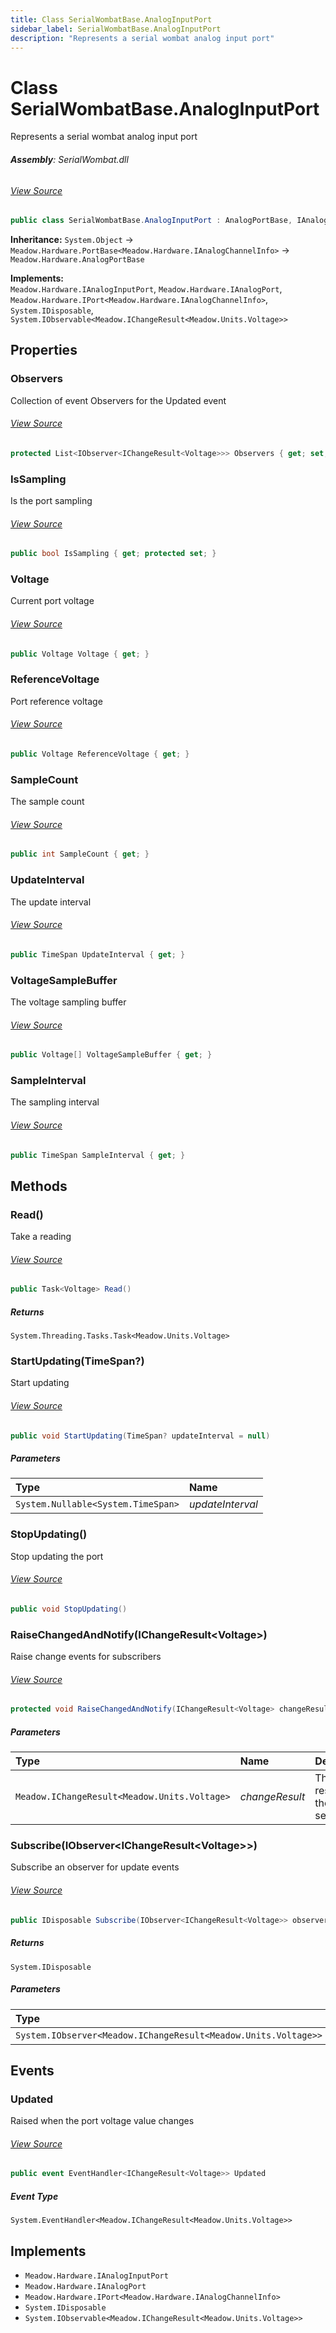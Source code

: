 ```yaml
---
title: Class SerialWombatBase.AnalogInputPort
sidebar_label: SerialWombatBase.AnalogInputPort
description: "Represents a serial wombat analog input port"
---
```

# Class SerialWombatBase.AnalogInputPort
Represents a serial wombat analog input port

###### **Assembly**: SerialWombat.dll
###### [View Source](https://github.com/WildernessLabs/Meadow.Foundation.git/blob/develop/Source/Meadow.Foundation.Peripherals/ICs.IOExpanders.SerialWombat/Driver/SerialWombatBase.AnalogInputPort.cs#L15)
```csharp title="Declaration"
public class SerialWombatBase.AnalogInputPort : AnalogPortBase, IAnalogInputPort, IAnalogPort, IPort<IAnalogChannelInfo>, IDisposable, IObservable<IChangeResult<Voltage>>
```
**Inheritance:** `System.Object` -> `Meadow.Hardware.PortBase<Meadow.Hardware.IAnalogChannelInfo>` -> `Meadow.Hardware.AnalogPortBase`

**Implements:**  
`Meadow.Hardware.IAnalogInputPort`, `Meadow.Hardware.IAnalogPort`, `Meadow.Hardware.IPort<Meadow.Hardware.IAnalogChannelInfo>`, `System.IDisposable`, `System.IObservable<Meadow.IChangeResult<Meadow.Units.Voltage>>`

## Properties
### Observers
Collection of event Observers for the Updated event
###### [View Source](https://github.com/WildernessLabs/Meadow.Foundation.git/blob/develop/Source/Meadow.Foundation.Peripherals/ICs.IOExpanders.SerialWombat/Driver/SerialWombatBase.AnalogInputPort.cs#L25)
```csharp title="Declaration"
protected List<IObserver<IChangeResult<Voltage>>> Observers { get; set; }
```
### IsSampling
Is the port sampling
###### [View Source](https://github.com/WildernessLabs/Meadow.Foundation.git/blob/develop/Source/Meadow.Foundation.Peripherals/ICs.IOExpanders.SerialWombat/Driver/SerialWombatBase.AnalogInputPort.cs#L36)
```csharp title="Declaration"
public bool IsSampling { get; protected set; }
```
### Voltage
Current port voltage
###### [View Source](https://github.com/WildernessLabs/Meadow.Foundation.git/blob/develop/Source/Meadow.Foundation.Peripherals/ICs.IOExpanders.SerialWombat/Driver/SerialWombatBase.AnalogInputPort.cs#L43)
```csharp title="Declaration"
public Voltage Voltage { get; }
```
### ReferenceVoltage
Port reference voltage
###### [View Source](https://github.com/WildernessLabs/Meadow.Foundation.git/blob/develop/Source/Meadow.Foundation.Peripherals/ICs.IOExpanders.SerialWombat/Driver/SerialWombatBase.AnalogInputPort.cs#L48)
```csharp title="Declaration"
public Voltage ReferenceVoltage { get; }
```
### SampleCount
The sample count
###### [View Source](https://github.com/WildernessLabs/Meadow.Foundation.git/blob/develop/Source/Meadow.Foundation.Peripherals/ICs.IOExpanders.SerialWombat/Driver/SerialWombatBase.AnalogInputPort.cs#L53)
```csharp title="Declaration"
public int SampleCount { get; }
```
### UpdateInterval
The update interval
###### [View Source](https://github.com/WildernessLabs/Meadow.Foundation.git/blob/develop/Source/Meadow.Foundation.Peripherals/ICs.IOExpanders.SerialWombat/Driver/SerialWombatBase.AnalogInputPort.cs#L58)
```csharp title="Declaration"
public TimeSpan UpdateInterval { get; }
```
### VoltageSampleBuffer
The voltage sampling buffer
###### [View Source](https://github.com/WildernessLabs/Meadow.Foundation.git/blob/develop/Source/Meadow.Foundation.Peripherals/ICs.IOExpanders.SerialWombat/Driver/SerialWombatBase.AnalogInputPort.cs#L63)
```csharp title="Declaration"
public Voltage[] VoltageSampleBuffer { get; }
```
### SampleInterval
The sampling interval
###### [View Source](https://github.com/WildernessLabs/Meadow.Foundation.git/blob/develop/Source/Meadow.Foundation.Peripherals/ICs.IOExpanders.SerialWombat/Driver/SerialWombatBase.AnalogInputPort.cs#L68)
```csharp title="Declaration"
public TimeSpan SampleInterval { get; }
```
## Methods
### Read()
Take a reading
###### [View Source](https://github.com/WildernessLabs/Meadow.Foundation.git/blob/develop/Source/Meadow.Foundation.Peripherals/ICs.IOExpanders.SerialWombat/Driver/SerialWombatBase.AnalogInputPort.cs#L90)
```csharp title="Declaration"
public Task<Voltage> Read()
```

##### Returns

`System.Threading.Tasks.Task<Meadow.Units.Voltage>`
### StartUpdating(TimeSpan?)
Start updating
###### [View Source](https://github.com/WildernessLabs/Meadow.Foundation.git/blob/develop/Source/Meadow.Foundation.Peripherals/ICs.IOExpanders.SerialWombat/Driver/SerialWombatBase.AnalogInputPort.cs#L103)
```csharp title="Declaration"
public void StartUpdating(TimeSpan? updateInterval = null)
```

##### Parameters

| Type | Name |
|:--- |:--- |
| `System.Nullable<System.TimeSpan>` | *updateInterval* |

### StopUpdating()
Stop updating the port
###### [View Source](https://github.com/WildernessLabs/Meadow.Foundation.git/blob/develop/Source/Meadow.Foundation.Peripherals/ICs.IOExpanders.SerialWombat/Driver/SerialWombatBase.AnalogInputPort.cs#L149)
```csharp title="Declaration"
public void StopUpdating()
```
### RaiseChangedAndNotify(IChangeResult&lt;Voltage&gt;)
Raise change events for subscribers
###### [View Source](https://github.com/WildernessLabs/Meadow.Foundation.git/blob/develop/Source/Meadow.Foundation.Peripherals/ICs.IOExpanders.SerialWombat/Driver/SerialWombatBase.AnalogInputPort.cs#L165)
```csharp title="Declaration"
protected void RaiseChangedAndNotify(IChangeResult<Voltage> changeResult)
```

##### Parameters

| Type | Name | Description |
|:--- |:--- |:--- |
| `Meadow.IChangeResult<Meadow.Units.Voltage>` | *changeResult* | The change result with the current sensor data |

### Subscribe(IObserver&lt;IChangeResult&lt;Voltage&gt;&gt;)
Subscribe an observer for update events
###### [View Source](https://github.com/WildernessLabs/Meadow.Foundation.git/blob/develop/Source/Meadow.Foundation.Peripherals/ICs.IOExpanders.SerialWombat/Driver/SerialWombatBase.AnalogInputPort.cs#L174)
```csharp title="Declaration"
public IDisposable Subscribe(IObserver<IChangeResult<Voltage>> observer)
```

##### Returns

`System.IDisposable`

##### Parameters

| Type | Name |
|:--- |:--- |
| `System.IObserver<Meadow.IChangeResult<Meadow.Units.Voltage>>` | *observer* |

## Events
### Updated
Raised when the port voltage value changes
###### [View Source](https://github.com/WildernessLabs/Meadow.Foundation.git/blob/develop/Source/Meadow.Foundation.Peripherals/ICs.IOExpanders.SerialWombat/Driver/SerialWombatBase.AnalogInputPort.cs#L20)
```csharp title="Declaration"
public event EventHandler<IChangeResult<Voltage>> Updated
```
##### Event Type
`System.EventHandler<Meadow.IChangeResult<Meadow.Units.Voltage>>`

## Implements

* `Meadow.Hardware.IAnalogInputPort`
* `Meadow.Hardware.IAnalogPort`
* `Meadow.Hardware.IPort<Meadow.Hardware.IAnalogChannelInfo>`
* `System.IDisposable`
* `System.IObservable<Meadow.IChangeResult<Meadow.Units.Voltage>>`
